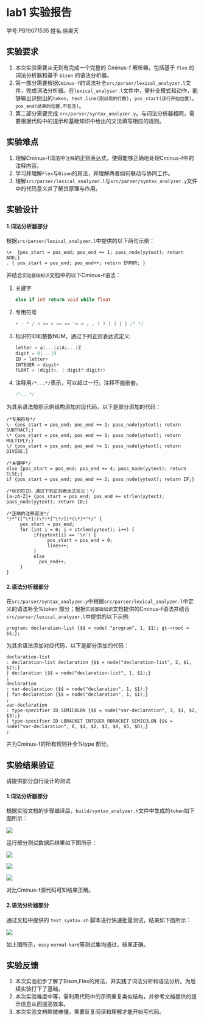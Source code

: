 # lab1 实验报告
学号:PB19071535 姓名:徐昊天


## 实验要求
1. 本次实验需要从无到有完成一个完整的 Cminus-f 解析器，包括基于 `flex` 的词法分析器和基于 `bison` 的语法分析器。
2. 第一部分需要根据`Cminus-f`的词法补全`src/parser/lexical_analyzer.l`文件，完成词法分析器。在`lexical_analyzer.l`文件中，需补全模式和动作，能够输出识别出的`token`，`text` ,`line(刚出现的行数)`，`pos_start(该行开始位置)`，`pos_end(结束的位置,不包含)`。
3. 第二部分需要完成 `src/parser/syntax_analyzer.y`。与词法分析器相同，需要根据代码中的提示和基础知识中给出的文法填写相应的规则。


## 实验难点
1. 理解Cminus-f词法中`注释`的正则表达式，使得能够正确地处理Cminus-f中的注释内容。
2. 学习并理解`Flex`与`Bison`的用法，并理解两者如何联动与协同工作。
3. 理解`src/parser/lexical_analyzer.l`与`src/parser/syntax_analyzer.y`文件中的代码意义并了解其原理与作用。


## 实验设计

#### 1.词法分析器部分

根据`src/parser/lexical_analyzer.l`中提供的以下两句示例：

```
\+ 	{pos_start = pos_end; pos_end += 1; pass_node(yytext); return ADD;}
. { pos_start = pos_end; pos_end++; return ERROR; }
```

并结合`实验基础知识`文档中的以下Cminus-f语法：

1. 关键字

   ```c
   else if int return void while float
   ```

2. 专用符号

   ```c
   + - * / < <= > >= == != = ; , ( ) [ ] { } /* */
   ```

3. 标识符ID和整数NUM，通过下列正则表达式定义:

   ```c
   letter = a|...|z|A|...|Z
   digit = 0|...|9
   ID = letter+
   INTEGER = digit+
   FLOAT = (digit+. | digit*.digit+)
   ```

4. 注释用`/*...*/`表示，可以超过一行。注释不能嵌套。

   ```c
   /*...*/
   ```

为其余语法按照示例结构添加对应代码，以下是部分添加的代码：

```
/*专用符号*/
\- {pos_start = pos_end; pos_end += 1; pass_node(yytext); return SUBTRACT;}
\* {pos_start = pos_end; pos_end += 1; pass_node(yytext); return MULTIPLY;}
\/ {pos_start = pos_end; pos_end += 1; pass_node(yytext); return DIVIDE;}

/*关键字*/
else {pos_start = pos_end; pos_end += 4; pass_node(yytext); return ELSE;}
if {pos_start = pos_end; pos_end += 2; pass_node(yytext); return IF;}

/*标识符ID，通过下列正则表达式定义：*/
[a-zA-Z]+ {pos_start = pos_end; pos_end += strlen(yytext); pass_node(yytext); return ID;}

/*正确的注释语法*/
"/*"([^\*]|(\*)*[^\*/])*(\*)*"*/" {
     pos_start = pos_end;
     for (int i = 0; i < strlen(yytext); i++) {
          if(yytext[i] == '\n') {
               pos_start = pos_end = 0;
               lines++;
          }
          else
            pos_end++;
     }
}
```



#### 2.语法分析器部分

在`src/parser/syntax_analyzer.y`中根据`src/parser/lexical_analyzer.l`中定义的语法补全%token <node>部分；根据`实验基础知识`文档提供的Cminus-f语法并结合`src/parser/lexical_analyzer.l`中提供的以下示例:

```
program: declaration-list {$$ = node( "program", 1, $1); gt->root = $$;};
```

为其余语法添加对应代码，以下是部分添加的代码：

```
declaration-list
: declaration-list declaration {$$ = node("declaration-list", 2, $1, $2);}
| declaration {$$ = node("declaration-list", 1, $1);}
;
declaration
: var-declaration {$$ = node("declaration", 1, $1);}
| fun-declaration {$$ = node("declaration", 1, $1);}
;
var-declaration
: type-specifier ID SEMICOLON {$$ = node("var-declaration", 3, $1, $2, $3);}
| type-specifier ID LBRACKET INTEGER RBRACKET SEMICOLON {$$ = node("var-declaration", 6, $1, $2, $3, $4, $5, $6);}
;
```

并为Cminus-f的所有规则补全%type <node>部分。


## 实验结果验证

请提供部分自行设计的测试

#### 1.词法分析器部分

根据实验文档的步骤编译后，`build/syntax_analyzer.h`文件中生成的`token`如下图所示：

![](./figs/lab1_1.png)

运行部分测试数据后结果如下图所示：

![](./figs/lab1_2.png)

![](./figs/lab1_3.png)

![](./figs/lab1_4.png)

对比Cminus-f源代码可知结果正确。



#### 2.语法分析器部分

通过文档中提供的 `test_syntax.sh` 脚本进行快速批量测试，结果如下图所示：

![](./figs/lab1_5.png)

如上图所示，`easy` `normal` `hard`等测试集均通过，结果正确。


## 实验反馈

1. 本次实验初步了解了Bison,Flex的用法，并实践了词法分析和语法分析。为后续实验打下了基础。
2. 本次实验难度中等，需利用代码中的示例重复类似结构，并参考文档提供的提示信息从而提高效率。
3. 本次实验文档略微难懂，需要反复阅读和理解才能开始写代码。

